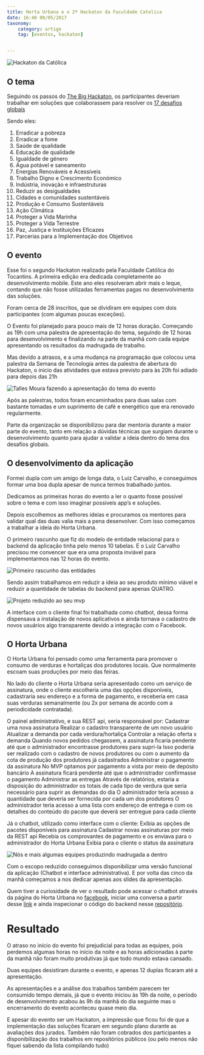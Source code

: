 ```yaml
---
title: Horta Urbana e o 2ª Hackaton da Faculdade Catolica
date: 16:40 08/05/2017
taxonomy:
    category: artigo
    tag: [eventos, hackaton]


---
```


![Hackaton da Católica](https://cloud.githubusercontent.com/assets/5393392/25824280/2998a160-3415-11e7-8f32-7a7060723994.png)

## O tema

Seguindo os passos do [The Big Hackaton](http://www.br.undp.org/content/brazil/pt/home/presscenter/articles/2017/02/01/the-big-hackathon-ter-o-desafio-de-apresentar-solu-es-tecnol-gicas-aos-ods.html), os participantes deveriam trabalhar em soluções que colaborassem para resolver os [17 desafios globais](http://www.globalgoals.org/pt/)

Sendo eles:

1. Erradicar a pobreza
2. Erradicar a fome
3. Saúde de qualidade
4. Educação de qualidade
5. Igualdade de género
6. Água potável e saneamento
7. Energias Renováveis e Acessíveis
8. Trabalho Digno e Crescimento Económico
9. Indústria, inovação e infraestruturas
10. Reduzir as desigualdades
11. Cidades e comunidades sustentáveis
12. Produção e Consumo Sustentáveis
13. Ação Climática
14. Proteger a Vida Marinha
15. Proteger a Vida Terrestre
16. Paz, Justiça e Instituições Eficazes
17. Parcerias para a Implementação dos Objetivos


## O evento

Esse foi o segundo Hackaton realizado pela Faculdade Católica do Tocantins. A primeira edição era dedicada completamente ao desenvolvimento mobile.
Este ano eles resolveram abrir mais o leque, contando que não fosse utilizadas ferramentas pagas no desenvolvimento das soluções.

Foram cerca de 28 inscritos, que se dividiram em equipes com dois participantes (com algumas poucas exceções).

O Evento foi planejado para pouco mais de 12 horas duração. Começando as 19h com uma palestra de apresentação do tema, seguindo de 12 horas para desenvolvimento e finalizando na parte da manhã com cada equipe apresentando os resultados da madrugada de trabalho.

Mas devido a atrasos, e a uma mudança na programação que colocou uma palestra da Semana de Tecnologia antes da palestra de abertura do Hackaton, o inicio das atividades que estava previsto para às 20h foi adiado para depois das 21h

![Talles Moura fazendo a apresentação do tema do evento](https://cloud.githubusercontent.com/assets/5393392/25823599/f946e56e-3412-11e7-82bc-3e306e25a0f7.jpg)

Após as palestras, todos foram encaminhados para duas salas com bastante tomadas e um suprimento de café e energético que era renovado regularmente.

Parte da organização se disponibilizou para dar mentoria durante a maior parte do evento, tanto em relação a dúvidas técnicas que surgiam durante o desenvolvimento quanto para ajudar a validar a ideia dentro do tema dos desafios globais.

## O desenvolvimento da aplicação

Formei dupla com um amigo de longa data, o Luiz Carvalho, e conseguimos formar uma boa dupla apesar de nunca termos trabalhado juntos.

Dedicamos as primeiras horas do evento a ler o quanto fosse possível sobre o tema e com isso imaginar possíveis app’s e soluções.

<!-- more -->


Depois escolhemos as melhores ideias e procuramos os mentores para validar qual das duas valia mais a pena desenvolver. Com isso começamos a trabalhar a ideia do Horta Urbana.

O primeiro rascunho que fiz do modelo de entidade relacional para o backend da aplicação tinha pelo menos 10 tabelas. E o Luiz Carvalho precisou me convencer que era uma proposta inviável para implementarmos nas 12 horas do evento.

![Primeiro rascunho das entidades](https://cloud.githubusercontent.com/assets/5393392/25823476/990036d8-3412-11e7-90ad-41208a8fc866.png)

Sendo assim trabalhamos em reduzir a ideia ao seu produto mínimo viável e reduzir a quantidade de tabelas do backend para apenas QUATRO.


![Projeto reduzido ao seu mvp](https://cloud.githubusercontent.com/assets/5393392/25823475/98fdabca-3412-11e7-80ef-67d640154431.png)

A interface com o cliente final foi trabalhada como chatbot, dessa forma dispensava a instalação de novos aplicativos e ainda tornava o cadastro de novos usuários algo transparente devido a integração com o Facebook.

## O Horta Urbana

O Horta Urbana foi pensado como uma ferramenta para promover o consumo de verduras e hortaliças dos produtores locais. Que normalmente escoam suas produções por meio das feiras. 

No lado do cliente o Horta Urbana seria apresentado como um serviço de assinatura, onde o cliente escolheria uma das opções disponíveis, cadastraria seu endereço e a forma de pagamento, e receberia em casa suas verduras semanalmente (ou 2x por semana de acordo com a periodicidade contratada).

O painel administrativo, e sua REST api, seria responsável por:
Cadastrar uma nova assinatura
Realizar o cadastro transparente de um novo usuário
Atualizar a demanda por cada verdura/hortaliça
Controlar a relação oferta x demanda
Quando novos pedidos chegassem, a assinatura ficaria pendente até que o administrador encontrasse produtores para supri-la
Isso poderia ser realizado com o cadastro de novos produtores ou com o aumento da cota de produção dos produtores já cadastrados
Administrar o pagamento da assinatura
No MVP optamos por pagamento a vista por meio de depósito bancário
A assinatura ficará pendente até que o administrador confirmasse o pagamento
Administrar as entregas
Através de relatórios, estaria a disposição do administrador os totais de cada tipo de verdura que seria necessário para suprir as demandas do dia
O administrador teria acesso a quantidade que deveria ser fornecida por cada um dos produtores
O administrador teria acesso a uma lista com endereço de entrega e com os detalhes do conteúdo do pacote que deverá ser entregue para cada cliente

Já o chatbot, utilizado como interface com o cliente:
Exibia as opções de pacotes disponíveis para assinatura
Cadastrar  novas assinaturas por meio da REST api
Recebia os comprovantes de pagamento e os enviava para o administrador do Horta Urbana
Exibia para o cliente o status da assinatura

![Nós e mais algumas equipes produzindo madrugada a dentro](https://cloud.githubusercontent.com/assets/5393392/25823625/0a2ec4e6-3413-11e7-9a19-cc33fe9c357d.jpg)

Com o escopo reduzido conseguimos disponibilizar uma versão funcional da aplicação (Chatbot e interface administrativa). E por volta das cinco da manhã começamos a nos dedicar apenas aos slides da apresentação.

Quem tiver a curiosidade de ver o resultado pode acessar o chatbot através da página do Horta Urbana no [facebook](https://www.facebook.com/Horta-Urbana-1295410903900087/?fref=ts), iniciar uma conversa a partir desse [link](http://bit.ly/hurbana) e ainda inspecionar o código do backend nesse [repositório](https://github.com/guilhermebferreira/horta-urbana).

# Resultado

O atraso no início do evento foi prejudicial para todas as equipes, pois perdemos algumas horas no início da noite e as horas adicionadas à parte da manhã não foram muito produtivas já que todo mundo estava cansado.

Duas equipes desistiram durante o evento, e apenas 12 duplas ficaram até a apresentação.

As apresentações e a análise dos trabalhos também parecem ter consumido tempo demais, já que o evento iniciou às 19h da noite, o período de desenvolvimento acabou às 9h da manhã do dia seguinte mas o encerramento do evento aconteceu quase meio dia.

E apesar do evento ser um Hackaton, a impressão que ficou foi de que a implementação das soluções ficaram em segundo plano durante as avaliações dos jurados. Também não foram cobrados dos participantes a disponibilização dos trabalhos em repositórios públicos (ou pelo menos não fiquei sabendo da lista compilando tudo)
